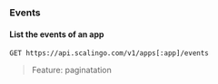 ### Events

#### List the events of an app

`GET https://api.scalingo.com/v1/apps[:app]/events`

> Feature: paginatation

